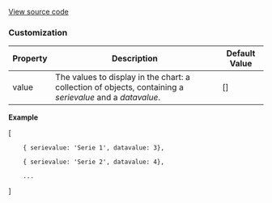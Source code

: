 [View source code](https://github.com/OMNIALowCode/omnia3-samples/blob/master/webcomponents/web-components/LineChart/line-chart.js)


### Customization
| Property | Description                     | Default Value |
|----------|---------------------------------|---------------|
| value | The values to display in the chart: a collection of objects, containing a _serievalue_ and a _datavalue_. | []         |

**Example**

[

        { serievalue: 'Serie 1', datavalue: 3},

        { serievalue: 'Serie 2', datavalue: 4},

        ...

]
